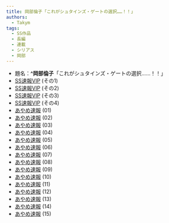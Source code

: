 ```yaml
---
title: 岡部倫子「これがシュタインズ・ゲートの選択……！！」
authors:
  - Takym
tags:
  - SS作品
  - 長編
  - 連載
  - シリアス
  - 岡部
---
```

- 題名：**^岡部倫子**「これがシュタインズ・ゲートの選択……！！」
- [SS速報VIP](https://ex14.vip2ch.com/test/read.cgi/news4ssnip/1444823881/) (その1)
- [SS速報VIP](https://ex14.vip2ch.com/test/read.cgi/news4ssnip/1452430092/) (その2)
- [SS速報VIP](https://ex14.vip2ch.com/test/read.cgi/news4ssnip/1465028256/) (その3)
- [SS速報VIP](https://ex14.vip2ch.com/test/read.cgi/news4ssnip/1467634451/) (その4)
- [あやめ速報](https://ayamevip.com/archives/47973192.html) (01)
- [あやめ速報](https://ayamevip.com/archives/47973201.html) (02)
- [あやめ速報](https://ayamevip.com/archives/47973205.html) (03)
- [あやめ速報](https://ayamevip.com/archives/47973220.html) (04)
- [あやめ速報](https://ayamevip.com/archives/47973221.html) (05)
- [あやめ速報](https://ayamevip.com/archives/47973227.html) (06)
- [あやめ速報](https://ayamevip.com/archives/47973232.html) (07)
- [あやめ速報](https://ayamevip.com/archives/47973236.html) (08)
- [あやめ速報](https://ayamevip.com/archives/47973241.html) (09)
- [あやめ速報](https://ayamevip.com/archives/47973244.html) (10)
- [あやめ速報](https://ayamevip.com/archives/47973247.html) (11)
- [あやめ速報](https://ayamevip.com/archives/47973252.html) (12)
- [あやめ速報](https://ayamevip.com/archives/47973263.html) (13)
- [あやめ速報](https://ayamevip.com/archives/47973274.html) (14)
- [あやめ速報](https://ayamevip.com/archives/47973285.html) (15)
